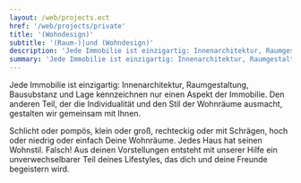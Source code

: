 ```yaml
---
layout: /web/projects.ect
href: '/web/projects/private'
title: '(Wohndesign)'
subtitle: '(Raum-)|und (Wohndesign)'
description: 'Jede Immobilie ist einzigartig: Innenarchitektur, Raumgestaltung, Bausubstanz und  Lage kennzeichnen nur einen Aspekt der Immobilie.'
summary: 'Jede Immobilie ist einzigartig: Innenarchitektur, Raumgestaltung, Bausubstanz und Lage kennzeichnen nur einen Aspekt der Immobilie. Den anderen Teil, der die Individualität und den Stil der Wohnräume ausmacht, gestalten wir gemeinsam mit Ihnen.'
---
```

Jede Immobilie ist einzigartig: Innenarchitektur, Raumgestaltung, Bausubstanz und Lage kennzeichnen nur einen Aspekt der Immobilie. Den anderen Teil, der die Individualität und den Stil der Wohnräume ausmacht, gestalten wir gemeinsam mit Ihnen.

Schlicht oder pompös, klein oder groß, rechteckig oder mit Schrägen, hoch oder niedrig oder einfach Deine Wohnräume. Jedes Haus hat seinen Wohnstil. Falsch!  Aus deinen Vorstellungen entsteht mit unserer Hilfe ein unverwechselbarer Teil deines Lifestyles, das dich und deine Freunde begeistern wird.
